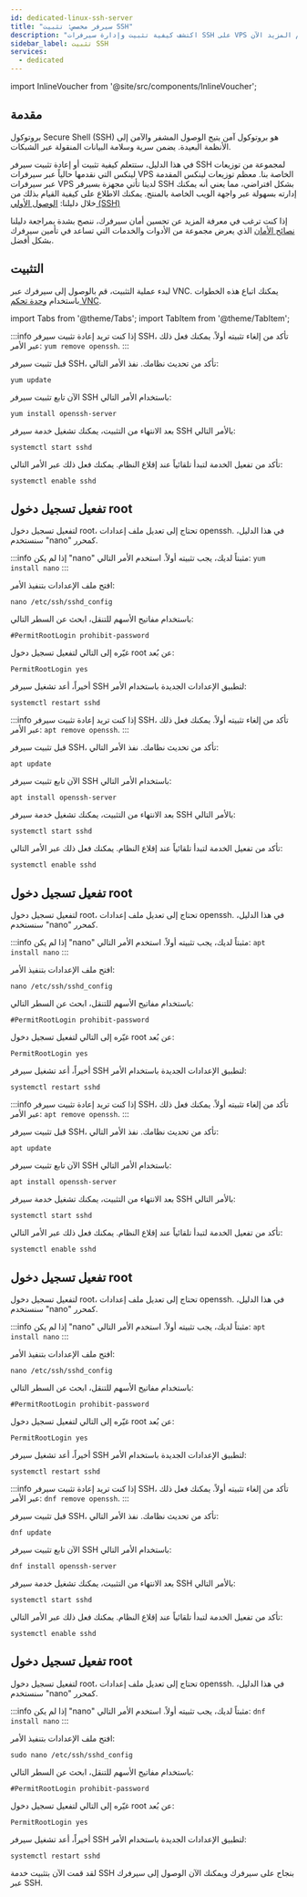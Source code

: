```yaml
---
id: dedicated-linux-ssh-server
title: "سيرفر مخصص: تثبيت SSH"
description: "اكتشف كيفية تثبيت وإدارة سيرفرات SSH على VPS لينكس بأمان لضمان وصول عن بُعد آمن وحماية محسنة للسيرفر → تعلّم المزيد الآن"
sidebar_label: تثبيت SSH
services:
  - dedicated
---
```


import InlineVoucher from '@site/src/components/InlineVoucher';

## مقدمة

بروتوكول Secure Shell (SSH) هو بروتوكول آمن يتيح الوصول المشفر والآمن إلى الأنظمة البعيدة. يضمن سرية وسلامة البيانات المنقولة عبر الشبكات.

في هذا الدليل، ستتعلم كيفية تثبيت أو إعادة تثبيت سيرفر SSH لمجموعة من توزيعات لينكس التي نقدمها حالياً عبر سيرفرات VPS الخاصة بنا. معظم توزيعات لينكس المقدمة عبر سيرفرات VPS لدينا تأتي مجهزة بسيرفر SSH بشكل افتراضي، مما يعني أنه يمكنك إدارته بسهولة عبر واجهة الويب الخاصة بالمنتج. يمكنك الاطلاع على كيفية القيام بذلك من خلال دليلنا: [الوصول الأولي (SSH)](vserver-linux-ssh.md)

إذا كنت ترغب في معرفة المزيد عن تحسين أمان سيرفرك، ننصح بشدة بمراجعة دليلنا [نصائح الأمان](vserver-linux-security-tips.md) الذي يعرض مجموعة من الأدوات والخدمات التي تساعد في تأمين سيرفرك بشكل أفضل.

<InlineVoucher />

## التثبيت

لبدء عملية التثبيت، قم بالوصول إلى سيرفرك عبر VNC. يمكنك اتباع هذه الخطوات باستخدام [وحدة تحكم VNC](vserver-vnc.md).


import Tabs from '@theme/Tabs';
import TabItem from '@theme/TabItem';

<Tabs>
<TabItem value="CentOS" label="CentOS" default>

:::info
إذا كنت تريد إعادة تثبيت سيرفر SSH، تأكد من إلغاء تثبيته أولاً. يمكنك فعل ذلك عبر الأمر: `yum remove openssh`.
:::

قبل تثبيت سيرفر SSH، تأكد من تحديث نظامك. نفذ الأمر التالي:
```
yum update
```

الآن تابع تثبيت سيرفر SSH باستخدام الأمر التالي:
```
yum install openssh-server
```

بعد الانتهاء من التثبيت، يمكنك تشغيل خدمة سيرفر SSH بالأمر التالي:
```
systemctl start sshd
```

تأكد من تفعيل الخدمة لتبدأ تلقائياً عند إقلاع النظام. يمكنك فعل ذلك عبر الأمر التالي:
```
systemctl enable sshd
```

## تفعيل تسجيل دخول root

لتفعيل تسجيل دخول root، تحتاج إلى تعديل ملف إعدادات openssh. في هذا الدليل، سنستخدم "nano" كمحرر.

:::info
إذا لم يكن "nano" مثبتاً لديك، يجب تثبيته أولاً. استخدم الأمر التالي: `yum install nano`
:::

افتح ملف الإعدادات بتنفيذ الأمر:
```
nano /etc/ssh/sshd_config 
```

باستخدام مفاتيح الأسهم للتنقل، ابحث عن السطر التالي:
```
#PermitRootLogin prohibit-password
```

غيّره إلى التالي لتفعيل تسجيل دخول root عن بُعد:
```
PermitRootLogin yes
```

أخيراً، أعد تشغيل سيرفر SSH لتطبيق الإعدادات الجديدة باستخدام الأمر:
```
systemctl restart sshd
```
</TabItem>

<TabItem value="Debian" label="Debian">

:::info
إذا كنت تريد إعادة تثبيت سيرفر SSH، تأكد من إلغاء تثبيته أولاً. يمكنك فعل ذلك عبر الأمر: `apt remove openssh`.
:::

قبل تثبيت سيرفر SSH، تأكد من تحديث نظامك. نفذ الأمر التالي:
```
apt update
```

الآن تابع تثبيت سيرفر SSH باستخدام الأمر التالي:
```
apt install openssh-server
```

بعد الانتهاء من التثبيت، يمكنك تشغيل خدمة سيرفر SSH بالأمر التالي:
```
systemctl start sshd
```

تأكد من تفعيل الخدمة لتبدأ تلقائياً عند إقلاع النظام. يمكنك فعل ذلك عبر الأمر التالي:
```
systemctl enable sshd
```

## تفعيل تسجيل دخول root

لتفعيل تسجيل دخول root، تحتاج إلى تعديل ملف إعدادات openssh. في هذا الدليل، سنستخدم "nano" كمحرر.

:::info
إذا لم يكن "nano" مثبتاً لديك، يجب تثبيته أولاً. استخدم الأمر التالي: `apt install nano`
:::

افتح ملف الإعدادات بتنفيذ الأمر:
```
nano /etc/ssh/sshd_config 
```

باستخدام مفاتيح الأسهم للتنقل، ابحث عن السطر التالي:
```
#PermitRootLogin prohibit-password
```

غيّره إلى التالي لتفعيل تسجيل دخول root عن بُعد:
```
PermitRootLogin yes
```

أخيراً، أعد تشغيل سيرفر SSH لتطبيق الإعدادات الجديدة باستخدام الأمر:
```
systemctl restart sshd
```
</TabItem>

<TabItem value="Ubuntu" label="Ubuntu">

:::info
إذا كنت تريد إعادة تثبيت سيرفر SSH، تأكد من إلغاء تثبيته أولاً. يمكنك فعل ذلك عبر الأمر: `apt remove openssh`.
:::

قبل تثبيت سيرفر SSH، تأكد من تحديث نظامك. نفذ الأمر التالي:
```
apt update
```

الآن تابع تثبيت سيرفر SSH باستخدام الأمر التالي:
```
apt install openssh-server
```

بعد الانتهاء من التثبيت، يمكنك تشغيل خدمة سيرفر SSH بالأمر التالي:
```
systemctl start sshd
```

تأكد من تفعيل الخدمة لتبدأ تلقائياً عند إقلاع النظام. يمكنك فعل ذلك عبر الأمر التالي:
```
systemctl enable sshd
```

## تفعيل تسجيل دخول root

لتفعيل تسجيل دخول root، تحتاج إلى تعديل ملف إعدادات openssh. في هذا الدليل، سنستخدم "nano" كمحرر.

:::info
إذا لم يكن "nano" مثبتاً لديك، يجب تثبيته أولاً. استخدم الأمر التالي: `apt install nano`
:::

افتح ملف الإعدادات بتنفيذ الأمر:
```
nano /etc/ssh/sshd_config 
```

باستخدام مفاتيح الأسهم للتنقل، ابحث عن السطر التالي:
```
#PermitRootLogin prohibit-password
```

غيّره إلى التالي لتفعيل تسجيل دخول root عن بُعد:
```
PermitRootLogin yes
```

أخيراً، أعد تشغيل سيرفر SSH لتطبيق الإعدادات الجديدة باستخدام الأمر:
```
systemctl restart sshd
```
</TabItem>

<TabItem value="Fedora" label="Fedora">

:::info
إذا كنت تريد إعادة تثبيت سيرفر SSH، تأكد من إلغاء تثبيته أولاً. يمكنك فعل ذلك عبر الأمر: `dnf remove openssh`.
:::

قبل تثبيت سيرفر SSH، تأكد من تحديث نظامك. نفذ الأمر التالي:
```
dnf update
```

الآن تابع تثبيت سيرفر SSH باستخدام الأمر التالي:
```
dnf install openssh-server
```

بعد الانتهاء من التثبيت، يمكنك تشغيل خدمة سيرفر SSH بالأمر التالي:
```
systemctl start sshd
```

تأكد من تفعيل الخدمة لتبدأ تلقائياً عند إقلاع النظام. يمكنك فعل ذلك عبر الأمر التالي:
```
systemctl enable sshd
```

## تفعيل تسجيل دخول root

لتفعيل تسجيل دخول root، تحتاج إلى تعديل ملف إعدادات openssh. في هذا الدليل، سنستخدم "nano" كمحرر.

:::info
إذا لم يكن "nano" مثبتاً لديك، يجب تثبيته أولاً. استخدم الأمر التالي: `dnf install nano`
:::

افتح ملف الإعدادات بتنفيذ الأمر:
```
sudo nano /etc/ssh/sshd_config 
```

باستخدام مفاتيح الأسهم للتنقل، ابحث عن السطر التالي:
```
#PermitRootLogin prohibit-password
```

غيّره إلى التالي لتفعيل تسجيل دخول root عن بُعد:
```
PermitRootLogin yes
```

أخيراً، أعد تشغيل سيرفر SSH لتطبيق الإعدادات الجديدة باستخدام الأمر:
```
systemctl restart sshd
```
</TabItem>
</Tabs>

لقد قمت الآن بتثبيت خدمة SSH بنجاح على سيرفرك ويمكنك الآن الوصول إلى سيرفرك عبر SSH.


<InlineVoucher />